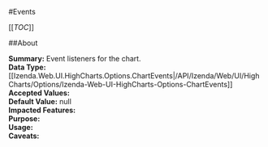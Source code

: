 #Events

[[_TOC_]]

##About

**Summary:**  Event listeners for the chart.   
**Data Type:** [[Izenda.Web.UI.HighCharts.Options.ChartEvents|/API/Izenda/Web/UI/HighCharts/Options/Izenda-Web-UI-HighCharts-Options-ChartEvents]]  
**Accepted Values:**   
**Default Value:** null  
**Impacted Features:**   
**Purpose:**   
**Usage:**   
**Caveats:**   

